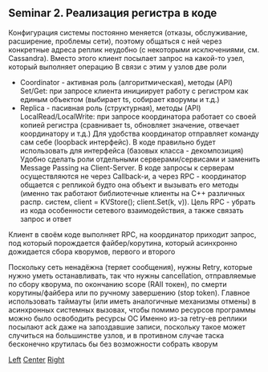 ## Seminar 2. Реализация регистра в коде

Конфигурация системы постоянно меняется (отказы, обслуживание, расширение, проблемы сети), поэтому общаться с ней через конкретные адреса реплик неудобно (с некоторыми исключениями, см. Cassandra). Вместо этого клиент посылает запрос на какой-то узел, который выполняет операцию
В связи с этим у узлов две роли
- Coordinator - активная роль (алгоритмическая), методы (API) Set/Get: при запросе клиента инициирует работу с регистром как единым объектом (выбирает ts, собирает кворумы и т.д.)
- Replica - пасивная роль (структурная), методы (API) LocalRead/LocalWrite: при запросе координатора работает со своей копией регистра (сравнивает ts, обновляет значение, отвечает координатору и т.д.)
Для удобства координатор отправляет команду сам себе (loopback интерфейс). В коде правильно будет использовать для интерфейса (базовых класса - декомпозиция)
Удобно сделать роли отдельными серверами/сервисами и заменить Message Passing на Client-Server. В коде запросы к серверам осуществляются не через Callback-и, а через RPC - координатор общается с репликой будто она объект и вызывать его методы (именно так работают библиотечные клиенты на С++ различных распр. систем, client = KVStore(); client.Set(k, v)). Цель RPC - убрать из кода особенности сетевого взаимодействия, а также связать запрос и ответ

Клиент в своём коде выполняет RPC, на координатор приходит запрос, под который порождается файбер/корутина, который асинхронно дожидается сбора кворумов, первого и второго

Поскольку сеть ненадёжна (теряет сообщения), нужны Retry, которые нужно уметь останавливать, так что нужны cancellation, отправляемые по сбору кворума, по окончанию scope (RAII токен), по смерти корутины/файбера или по ручному завершению (stop token). Главное использовать таймауты (или иметь аналогичные механизмы отмены) в асинхронных системных вызовах, чтобы помимо ресурсов программы можно было освободить ресурсы ОС
Именно из-за retry-ев реплики посылают ack даже на запоздавшие записи, поскольку такое может случиться на большинстве узлов, и в противном случае таска бесконечно крутилась бы без возможности собрать кворум

<div>
  <a href=''>Left</a>
  <a href=''>Center</a>
  <a href=''>Right</a>
</div>
